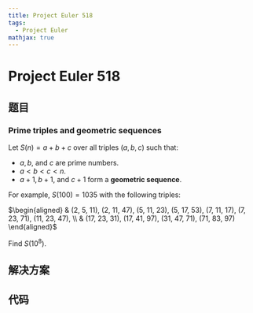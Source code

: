 ```yaml
---
title: Project Euler 518
tags:
  - Project Euler
mathjax: true
---
```

<escape><!-- more --></escape>
    


# Project Euler 518
## 题目
### Prime triples and geometric sequences

Let $S(n) = a+b+c$ over all triples $(a,b,c)$ such that:

- $a, b$, and $c$ are prime numbers.
- $a < b < c < n$.
- $a+1, b+1$, and $c+1$ form a **geometric sequence**.

For example, $S(100) = 1035$ with the following triples:

$\begin{aligned}
& (2, 5, 11), (2, 11, 47), (5, 11, 23), (5, 17, 53), (7, 11, 17), (7, 23, 71), (11, 23, 47), \\ 
& (17, 23, 31), (17, 41, 97), (31, 47, 71), (71, 83, 97)
\end{aligned}$

Find $S(10^8)$.


## 解决方案


## 代码


